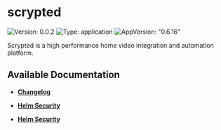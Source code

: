 # scrypted

![Version: 0.0.2](https://img.shields.io/badge/Version-0.0.2-informational?style=flat-square) ![Type: application](https://img.shields.io/badge/Type-application-informational?style=flat-square) ![AppVersion: "0.6.16"](https://img.shields.io/badge/AppVersion-"0.6.16"-informational?style=flat-square)

Scrypted is a high performance home video integration and automation platform.

## Available Documentation

- [**Changelog**](CHANGELOG)

- [**Helm Security**](container-security)

- [**Helm Security**](helm-security)

